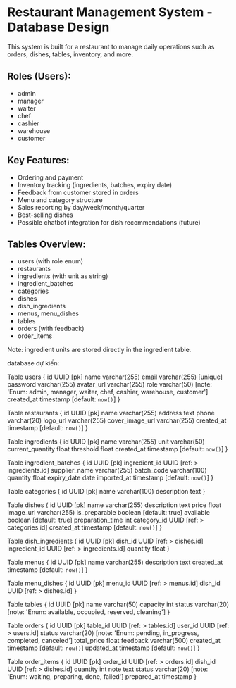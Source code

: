 # Restaurant Management System - Database Design

This system is built for a restaurant to manage daily operations such as orders, dishes, tables, inventory, and more.

## Roles (Users):
- admin
- manager
- waiter
- chef
- cashier
- warehouse
- customer

## Key Features:
- Ordering and payment
- Inventory tracking (ingredients, batches, expiry date)
- Feedback from customer stored in orders
- Menu and category structure
- Sales reporting by day/week/month/quarter
- Best-selling dishes
- Possible chatbot integration for dish recommendations (future)

## Tables Overview:

- users (with role enum)
- restaurants
- ingredients (with unit as string)
- ingredient_batches
- categories
- dishes
- dish_ingredients
- menus, menu_dishes
- tables
- orders (with feedback)
- order_items

Note: ingredient units are stored directly in the ingredient table.


database dự kiến:

Table users {
  id UUID [pk]
  name varchar(255)
  email varchar(255) [unique]
  password varchar(255)
  avatar_url varchar(255)
  role varchar(50) [note: 'Enum: admin, manager, waiter, chef, cashier, warehouse, customer']
  created_at timestamp [default: `now()`]
}

Table restaurants {
  id UUID [pk]
  name varchar(255)
  address text
  phone varchar(20)
  logo_url varchar(255)
  cover_image_url varchar(255)
  created_at timestamp [default: `now()`]
}

Table ingredients {
  id UUID [pk]
  name varchar(255)
  unit varchar(50)
  current_quantity float
  threshold float
  created_at timestamp [default: `now()`]
}

Table ingredient_batches {
  id UUID [pk]
  ingredient_id UUID [ref: > ingredients.id]
  supplier_name varchar(255)
  batch_code varchar(100)
  quantity float
  expiry_date date
  imported_at timestamp [default: `now()`]
}

Table categories {
  id UUID [pk]
  name varchar(100)
  description text
}

Table dishes {
  id UUID [pk]
  name varchar(255)
  description text
  price float
  image_url varchar(255)
  is_preparable boolean [default: true]
  available boolean [default: true]
  preparation_time int
  category_id UUID [ref: > categories.id]
  created_at timestamp [default: `now()`]
}

Table dish_ingredients {
  id UUID [pk]
  dish_id UUID [ref: > dishes.id]
  ingredient_id UUID [ref: > ingredients.id]
  quantity float
}

Table menus {
  id UUID [pk]
  name varchar(255)
  description text
  created_at timestamp [default: `now()`]
}

Table menu_dishes {
  id UUID [pk]
  menu_id UUID [ref: > menus.id]
  dish_id UUID [ref: > dishes.id]
}

Table tables {
  id UUID [pk]
  name varchar(50)
  capacity int
  status varchar(20) [note: 'Enum: available, occupied, reserved, cleaning']
}

Table orders {
  id UUID [pk]
  table_id UUID [ref: > tables.id]
  user_id UUID [ref: > users.id]
  status varchar(20) [note: 'Enum: pending, in_progress, completed, canceled']
  total_price float
  feedback varchar(500)
  created_at timestamp [default: `now()`]
  updated_at timestamp [default: `now()`]
}

Table order_items {
  id UUID [pk]
  order_id UUID [ref: > orders.id]
  dish_id UUID [ref: > dishes.id]
  quantity int
  note text
  status varchar(20) [note: 'Enum: waiting, preparing, done, failed']
  prepared_at timestamp
}
